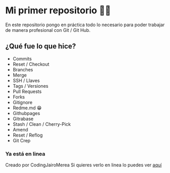# Mi primer repositorio 👨‍🎓

En este repositorio pongo en práctica todo lo necesario para poder trabajar de manera profesional con Git / Git Hub.

## ¿Qué fue lo que hice?

- Commits
- Reset / Checkout
- Branches
- Merge
- SSH / Llaves
- Tags / Versiones
- Pull Requests
- Forks
- Gitignore
- Redme.md 😁
- Githubpages
- Gitrabase
- Stash / Clean / Cherry-Pick
- Amend
- Reset / Reflog
- Git Crep 

### Ya está en linea
Creado por CodingJairoMerea
Si quieres verlo en linea lo puedes ver [aquí][github]

[github]: https://codingjairomerea.github.io/github/blogpost.html "aquí"